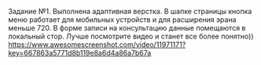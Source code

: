 Задание №1.
Выполнена адаптивная верстка.
В шапке страницы кнопка меню работает для мобильных устройств и для расширения эрана меньше 720.
В форме записи на консультацию данные помещаются в локальный стор.
Лучше посмотрите видео и станет все более понятно))
https://www.awesomescreenshot.com/video/11971171?key=667863a5771d8b119e8a6d4a86a7b67a
